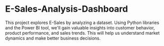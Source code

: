 # E-Sales-Analysis-Dashboard
This project explores E-Sales by analyzing a dataset. Using Python libraries and the Power BI tool, we'll gain valuable insights into customer behavior, product performance, and sales trends. This will help us understand market dynamics and make better business decisions.
